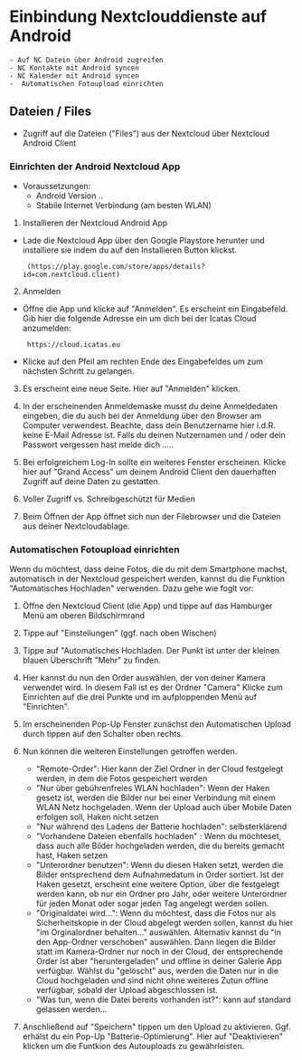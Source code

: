 # Einbindung Nextclouddienste auf Android

	- Auf NC Datein über Android zugreifen
	- NC Kontakte mit Android syncen
	- NC Kalender mit Android syncen
	-  Automatischen Fotoupload einrichten



## Dateien / Files

 - Zugriff auf die Dateien ("Files") aus der Nextcloud über Nextcloud Android
Client

### Einrichten der Android Nextcloud App

- Voraussetzungen:
	- Android Version ..
	- Stabile Internet Verbindung (am besten WLAN)

1. Installieren der Nextcloud Android App

 - Lade die Nextcloud App über den Google Playstore herunter und installiere sie
indem du auf den Installieren Button klickst.

		(https://play.google.com/store/apps/details?id=com.nextcloud.client)

2. Anmelden

 - Öffne die App und klicke auf "Anmelden". Es erscheint ein Eingabefeld. Gib hier
die folgende Adresse ein um dich bei der Icatas Cloud anzumelden:

		https://cloud.icatas.eu

 - Klicke auf den Pfeil am rechten Ende des Eingabefeldes um zum nächsten Schritt
 zu gelangen.

3. Es erscheint eine neue Seite. Hier auf "Anmelden" klicken.

4. In der erscheinenden Anmeldemaske musst du deine Anmeldedaten eingeben, die
du auch bei der Anmeldung über den Browser am Computer verwendest. Beachte, dass
dein Benutzername hier i.d.R. keine E-Mail Adresse ist. Falls du deinen Nutzernamen
und / oder dein Passwort vergessen hast melde dich  .....

5. Bei erfolgreichem Log-In sollte ein weiteres Fenster erscheinen. Klicke hier
auf "Grand  Access" um deinem Android Client den dauerhaften Zugriff auf deine Daten
zu gestatten.

6. Voller Zugriff vs. Schreibgeschützt für Medien

7. Beim Öffnen der App öffnet sich nun der Filebrowser und die Dateien aus deiner
Nextcloudablage. 

### Automatischen Fotoupload einrichten

Wenn du möchtest, dass deine Fotos, die du mit dem Smartphone machst, automatisch
in der Nextcloud gespeichert werden, kannst du die Funktion "Automatisches Hochladen"
verwenden. Dazu gehe wie foglt vor:

1. Öffne den Nextcloud Client (die App) und tippe auf das Hamburger Menü am 
oberen Bildschirmrand

2. Tippe auf "Einstellungen" (ggf. nach oben Wischen)

3. Tippe auf "Automatisches Hochladen. Der Punkt ist unter der kleinen blauen 
Überschrift "Mehr" zu finden.

4. Hier kannst du nun den Order auswählen, der von deiner Kamera verwendet wird.
In diesem Fall ist es der Ordner "Camera" Klicke zum Einrichten auf die drei Punkte
und im aufploppenden Menü auf "Einrichten".

5. Im erscheinenden Pop-Up Fenster zunächst den Automatischen Upload durch tippen
auf den Schalter oben rechts.

6. Nun können die weiteren Einstellungen getroffen werden. 

	- "Remote-Order": Hier kann der Ziel Ordner in der Cloud festgelegt werden, in
dem die Fotos gespeichert werden
	- "Nur über gebührenfreies WLAN hochladen": Wenn der Haken gesetz ist, werden
die Bilder nur bei einer Verbindung mit einem WLAN Netz hochgeladen. Wenn der Upload
auch über Mobile Daten erfolgen soll, Haken nicht setzen
	- "Nur während des Ladens der Batterie hochladen": selbsterklärend
	- "Vorhandene Dateien ebenfalls hochladen" : Wenn du möchteset, dass auch
alle Bilder hochgeladen werden, die du bereits gemacht hast, Haken setzen
	- "Unterordner benutzen": Wenn du diesen Haken setzt, werden die Bilder
entsprechend dem Aufnahmedatum in Order sortiert. Ist der Haken gesetzt, erscheint
eine weitere Option, über die festgelegt werden kann, ob nur ein Ordner pro Jahr,
oder weitere Unterordner für jeden Monat oder sogar jeden Tag angelegt werden sollen.
	- "Originaldatei wird...": Wenn du möchtest, dass die Fotos nur als Sicherheitskopie
in der Cloud abgelegt werden sollen, kannst du hier "im Orginalordner behalten..." auswählen.
Alternativ kannst du "in den App-Ordner verschoben" auswählen. Dann liegen die Bilder
statt im Kamera-Ordner nur noch in der Cloud, der entsprechende Order ist aber "heruntergeladen"
und offline in deiner Galerie App verfügbar. Wählst du "gelöscht" aus, werden die Daten
nur in die Cloud hochgeladen und sind nicht ohne weiteres Zutun offline verfügbar, sobald
der Upload abgeschlossen ist.
	- "Was tun, wenn die Datei bereits vorhanden ist?": kann auf standard gelassen werden...

7. Anschließend auf "Speichern" tippen um den Upload zu aktivieren. Ggf. erhälst
du ein Pop-Up "Batterie-Optimierung". Hier auf "Deaktivieren" klicken um die 
Funtkion des Autouploads zu gewährleisten.





























